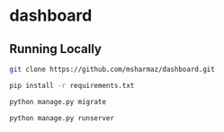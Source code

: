 # dashboard
## Running Locally

```bash
git clone https://github.com/msharmaz/dashboard.git
```

```bash
pip install -r requirements.txt
```

```bash
python manage.py migrate
```

```bash
python manage.py runserver
```
